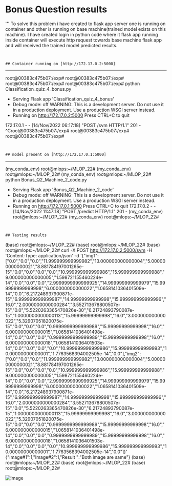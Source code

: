 # Bonus Question results
'''
To solve this problem i have created to flask app server one is running on container and other is running on base machine(trained model exists on this machine). I have created login in python code where it flask app running inside container will execute http request towards base machine flask app and will received the trained model predicted results.
```


## Container running on [http://172.17.0.2:5000]
```
--------------------------------------------
root@00383c475b07:/exp#
root@00383c475b07:/exp#
root@00383c475b07:/exp#
root@00383c475b07:/exp# python Classification_quiz_4_bonus.py
 * Serving Flask app 'Classification_quiz_4_bonus'
 * Debug mode: off
WARNING: This is a development server. Do not use it in a production deployment. Use a production WSGI server instead.
 * Running on http://172.17.0.2:5000
Press CTRL+C to quit


172.17.0.1 - - [14/Nov/2022 06:17:18] "POST /svm HTTP/1.1" 201 -
^Croot@00383c475b07:/exp#
root@00383c475b07:/exp#
root@00383c475b07:/exp#
```


## model present on [http://172.17.0.1:5000]
```
-------------------------------------------
(my_conda_env) root@mlops:~/MLOP_22#
(my_conda_env) root@mlops:~/MLOP_22#
(my_conda_env) root@mlops:~/MLOP_22# python Bonus_Q2_Machine_2_code.py
 * Serving Flask app 'Bonus_Q2_Machine_2_code'
 * Debug mode: off
WARNING: This is a development server. Do not use it in a production deployment. Use a production WSGI server instead.
 * Running on http://172.17.0.1:5000
Press CTRL+C to quit
172.17.0.2 - - [14/Nov/2022 11:47:18] "POST /predict HTTP/1.1" 201 -
(my_conda_env) root@mlops:~/MLOP_22#
(my_conda_env) root@mlops:~/MLOP_22#


```


## Testing results
```
(base) root@mlops:~/MLOP_22#
(base) root@mlops:~/MLOP_22#
(base) root@mlops:~/MLOP_22# curl -X POST http://172.17.0.2:5000/svm  -H 'Content-Type: application/json' -d '{"img1": ["0.0","0.0","0.0","11.999999999999982","13.000000000000004","5.000000000000021","8.881784197001265e-15","0.0","0.0","0.0","0.0","10.999999999999986","15.999999999999988","9.000000000000005","1.598721155460224e-14","0.0","0.0","0.0","2.9999999999999925","14.999999999999979","15.999999999999998","6.000000000000022","1.0658141036401509e-14","0.0","6.217248937900871e-15","6.999999999999987","14.99999999999998","15.999999999999996","16.0","2.0000000000000284","3.552713678800507e-15","0.0","5.5220263365470826e-30","6.21724893790087e-15","1.0000000000000113","15.99999999999998","16.0","3.000000000000022","5.32907051820075e-15","0.0","0.0","0.0","0.9999999999999989","15.99999999999998","16.0","6.000000000000015","1.0658141036401498e-14","0.0","0.0","0.0","0.9999999999999989","15.99999999999998","16.0","6.000000000000018","1.0658141036401503e-14","0.0","0.0","0.0","0.0","10.999999999999986","15.999999999999993","10.00000000000001","1.7763568394002505e-14","0.0"],"img2": ["0.0","0.0","0.0","11.999999999999982","13.000000000000004","5.000000000000021","8.881784197001265e-15","0.0","0.0","0.0","0.0","10.999999999999986","15.999999999999988","9.000000000000005","1.598721155460224e-14","0.0","0.0","0.0","2.9999999999999925","14.999999999999979","15.999999999999998","6.000000000000022","1.0658141036401509e-14","0.0","6.217248937900871e-15","6.999999999999987","14.99999999999998","15.999999999999996","16.0","2.0000000000000284","3.552713678800507e-15","0.0","5.5220263365470826e-30","6.21724893790087e-15","1.0000000000000113","15.99999999999998","16.0","3.000000000000022","5.32907051820075e-15","0.0","0.0","0.0","0.9999999999999989","15.99999999999998","16.0","6.000000000000015","1.0658141036401498e-14","0.0","0.0","0.0","0.9999999999999989","15.99999999999998","16.0","6.000000000000018","1.0658141036401503e-14","0.0","0.0","0.0","0.0","10.999999999999986","15.999999999999993","10.00000000000001","1.7763568394002505e-14","0.0"]}'
{"Image#1":1,"Image#2":1,"Result ":"Both image are same"}
(base) root@mlops:~/MLOP_22#
(base) root@mlops:~/MLOP_22#
(base) root@mlops:~/MLOP_22#

![image](https://user-images.githubusercontent.com/89742374/201590133-08c12c94-99ae-464b-8293-8fec3b574f87.png)

```

